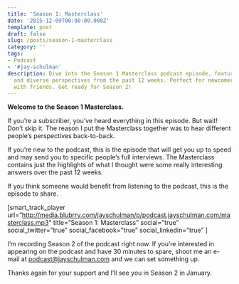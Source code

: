 ```yaml
---
title: 'Season 1: Masterclass'
date: '2015-12-09T00:00:00.000Z'
template: post
draft: false
slug: /posts/season-1-masterclass
category: ''
tags:
- Podcast
- '#jay-schulman'
description: Dive into the Season 1 Masterclass podcast episode, featuring highlights
  and diverse perspectives from the past 12 weeks. Perfect for newcomers and a must-share
  with friends. Get ready for Season 2!
---
```

**Welcome to the Season 1 Masterclass.**

If you’re a subscriber, you’ve heard everything in this episode. But wait! Don’t skip it. The reason I put the Masterclass together was to hear different people’s perspectives back-to-back.

If you’re new to the podcast, this is the episode that will get you up to speed and may send you to specific people’s full interviews. The Masterclass contains just the highlights of what I thought were some really interesting answers over the past 12 weeks.

If you think someone would benefit from listening to the podcast, this is the episode to share.

[smart_track_player url=”http://media.blubrry.com/jayschulman/p/podcast.jayschulman.com/masterclass.mp3" title=”Season 1: Masterclass” social=”true” social_twitter=”true” social_facebook=”true” social_linkedin=”true” ]

I’m recording Season 2 of the podcast right now. If you’re interested in appearing on the podcast and have 30 minutes to spare, shoot me an e-mail at podcast@jayschulman.com and we can set something up.

Thanks again for your support and I’ll see you in Season 2 in January.